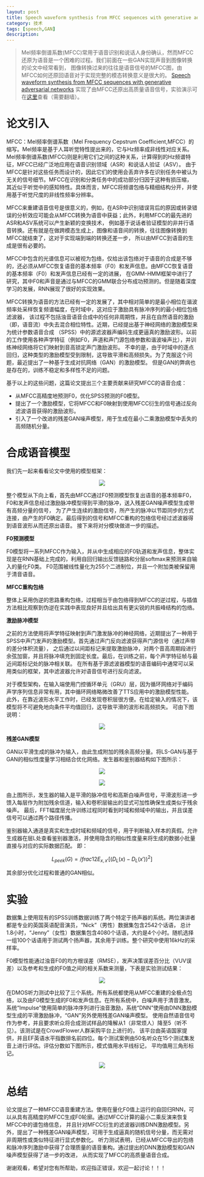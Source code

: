 ```yaml
---
layout: post
title: Speech waveform synthesis from MFCC sequences with generative adversarial networks论文解读
category: 技术
tags: [speech,GAN]
description: 
---
```


> Mel频率倒谱系数(MFCC)常用于语音识别和说话人身份确认，然而MFCC还原为语音是一个困难的过程。我们前面在一些GAN实现声音到图像转换的论文中经常看到，
图像转换过来的往往是语音信号的MFCC图，由MFCC如何还原回语音对于实现完整的模态转换意义是很大的。
[Speech waveform synthesis from MFCC sequences with generative adversarial networks](https://arxiv.org/pdf/1804.00920v1.pdf)
实现了由MFCC还原出高质量语音信号，实验演示可在[这里](http://tts.org.aalto.fi/mfcc_synthesis/)查看（需要翻墙）。

# 论文引入 #

MFCC：Mel频率倒谱系数（Mel Frequency Cepstrum Coefficient,MFCC）的缩写。Mel频率是基于人耳听觉特性提出来的，它与Hz频率成非线性对应关系。
Mel频率倒谱系数(MFCC)则是利用它们之间的这种关系，计算得到的Hz频谱特征，MFCC已经广泛地应用在语音识别领域（ASR）和说话人验证（ASV）。
由于MFCC是针对这些任务而设计的，因此它们的使用会丢弃许多在识别任务中被认为无关的信号细节。MFCC在识别和分类任务中的成功部分归因于这种有损压缩，
其近似于听觉中的感知特性。具体而言，MFCC将频谱包络与精细结构分开，并使用基于听觉尺度的非线性频率分辨率。

MFCC来重建语音信号是很意义的，例如，在ASR中识别错误背后的原因或转录错误的分析效应可能会从MFCC转换为语音中获益；此外，利用MFCC的最先进的ASR和ASV系统可以产生新颖的变换技术，
例如基于说话者验证模型的非并行语音转换。还有就是在做跨模态生成上，图像和语音间的转换，往往图像转换到MFCC就结束了，这对于实现端到端的转换还差一步，
所以由MFCC到语音的生成是很有必要的。

MFCC中包含的光谱信息可以被视为包络，仅给出该包络对于语音的合成是不够的，还必须从MFCC恢复语音的基本频率（F0）和发声信息。由MFCC恢复语音的基本频率（F0）和发声信息已经有一定的进展，
在GMM-HMM框架中进行了研究，其中F0和声音是通过与MFCC的GMM联合分布成功预测的。但是随着深度学习的发展，RNN展现了很好的实现效果。

MFCC转换为语音的方法已经有一定的发展了，其中相对简单的是最小相位在谐波频率处采样恢复频谱幅度，在时域中，这对应于激励具有脉冲序列的最小相位包络滤波器，
该过程不包括浊音语音合成中的任何非周期性，并且在自然语音的激励（即，语音流）中失去混合相位特性。近期，已经提出基于神经网络的激励模型来为统计参数语音合成
（SPSS）中的源滤波器声编码生成更逼真的激励波形。以前的工作使用各种声学特征（例如F0，声道和声门源包络参数和谐波噪声比），并训练神经网络将它们映射到音高锁定声门激励波形。
不幸的是，由于时域中的逐点回归，这种类型的激励模型受到限制，这导致平滑和高频损失。为了克服这个问题，最近提出了一种基于生成对抗网络（GAN）的激励模型。
但是GAN的弊病也是存在的，训练不稳定和多样性不足的问题。

基于以上的这些问题，这篇论文提出三个主要贡献来研究MFCC的语音合成：

- 从MFCC高精度地预测F0，优化SPSS预测的F0模型。
- 提出了一个激励模型，它将MFCC和F0映射到使用MFCC衍生的信号通过反向滤波语音获得的激励波形。
- 引入了一个改进的残差GAN噪声模型，用于生成在最小二乘激励模型中丢失的高频随机分量。

# 合成语音模型 #

我们先一起来看看论文中使用的模型框架：

<p align="center">
    <img src="/assets/img/Speech/MFCC2A1.png">
</p>

整个模型从下向上看，首先由MFCC通过F0预测模型恢复出语音的基本频率F0，F0和发声信息经过激励脉冲模型得到平滑的脉冲，送入残差GAN噪声模型生成带有高频分量的信号，
为了产生连续的激励信号，所产生的脉冲以节距同步的方式连接，由产生的F0确定。最后得到的信号和MFCC重构的包络信号经过滤波器得到语音波形从而还原出语音。
接下来将对分模块做进一步的描述。

**F0预测模型**

F0模型将一系列MFCC作为输入，并从中生成相应的F0轨道和发声信息，整体实现是在RNN基础上完成的，利用自回归输出反馈链路和分层softmax来预测来自输入的量化F0类。
F0范围被线性量化为255个二进制位，并且一个附加类被保留用于清音语音。

**MFCC重构包络**

整体上采用伪逆的思路重构包络，过程相当于由包络得到MFCC的逆过程，与插值方法相比观察到伪逆在实践中表现良好并且给出具有更尖锐的共振峰结构的包络。

**激励脉冲模型**

之前的方法使用将声学特征映射到声门激发脉冲的神经网络，近期提出了一种用于SPSS中声门发声的激励模型。首先通过声门反向滤波获得声门源信号（通过声带的差分体积流量），
之后通过以间距标记来提取激励脉冲，对两个音高周期段进行余弦加窗，并且将脉冲填充到固定长度。最后，在训练之前，每个声学特征帧与最近间距标记处的脉冲相关联。
在所有基于源滤波器模型的语音编码中通常可以采用类似的框架，其中滤波器允许对语音信号进行反向滤波。

对于模型架构，在输入端使用门控循环单元（GRU）层，因为循环网络对于编码声学序列信息非常有用，其中循环网络略微改善了TTS应用中的激励模型性能。
此外，在靠近波形水平工作时，已经发现卷积层很方便。在给定输入的情况下，该模型将不可避免地向条件平均值回归，这导致平滑的波形和高频损失。
可由下图说明：

<p align="center">
    <img src="/assets/img/Speech/MFCC2A2.png">
</p>

**残差GAN模型**

GAN以平滑生成的脉冲为输入，由此生成附加的残余高频分量。将LS-GAN与基于GAN的相似性度量学习相结合优化网络。发生器和鉴别器结构如下图所示：

<p align="center">
    <img src="/assets/img/Speech/MFCC2A3.png">
</p>

<p align="center">
    <img src="/assets/img/Speech/MFCC2A4.png">
</p>

由上图所示，发生器的输入是平滑的脉冲信号和高斯白噪声信号，平滑波形进一步馈入每层作为附加残余信道，输入和卷积层输出的显式可加性确保生成类似于残余噪声。
最后，FFT幅度层允许训练过程同时看到时域和频域中的输出，并且误差信号可以通过两个路径传播。

鉴别器输入通道是真实和生成时域和频域的信号，用于判断输入样本的真假。允许生成器在层L处查看鉴别器激活，并使用隐含的相似性度量来将生成的数据小批量直接与对应的实际数据匹配。
即：

$$L_{peek}(G) = /frac{1}{2}E_{x,x'}[(D_L(x) - D_L(x'))^2]$$

其余部分优化过程和普通的GAN相似。

# 实验 #

数据集上使用现有的SPSS训练数据训练了两个特定于扬声器的系统。两位演讲者都是专业的英国英语配音演员，“Nick”（男性）数据集包含2542个话语，
总计1.8小时，“Jenny”（女性）数据集包含4080个话语，大约是4个小时。随机选择一组100个话语用于测试两个扬声器，其余用于训练。整个研究中使用16kHz的采样率。

F0模型性能通过浊音F0的均方根误差（RMSE），发声决策误差百分比（VUV误差）以及参考和生成的F0值之间的相关系数来测量，下表是实验测试结果：

<p align="center">
    <img src="/assets/img/Speech/MFCC2A5.png">
</p>

在DMOS听力测试中比较了三个系统。所有系统都使用从MFCC重建的全极点包络，以及由F0模型生成的F0和发声信息。在所有系统中，白噪声用于清音激发。
系统“Impulse”使用简单的脉冲序列进行浊音激励，系统“DNN”使用由DNN激励模型生成的平滑激励脉冲，“GAN”另外使用残差GAN噪声模型。
使用自然语音信号作为参考，并且要求听众将合成测试样品的降解从1（非常烦人）降至5（听不见）。该测试是在CrowdFlower人群采购平台上进行的，
该平台由英语国家提供，并且EF英语水平指数排名前四位。每个测试案例由50名听众在15个测试集发音上进行评估。评估分数如下图所示，模式值用水平线标记，
平均值用三角形标记。

<p align="center">
    <img src="/assets/img/Speech/MFCC2A6.png">
</p>

# 总结 #

论文提出了一种MFCC语音重建方法。使用在量化F0值上运行的自回归RNN，可以从具有高精度的MFCC生成F0轮廓。通过MFCC计算的最小二乘反演来恢复MFCC中的谱包络信息，
并且针对MFCC衍生的滤波器训练DNN激励模型。另外，提出了一种残差GAN噪声模型，可用于生成逼真的随机信号分量，而无需对非周期性或类似特征进行显式参数化。
听力测试表明，已经从MFCC导出的包络和脉冲序列激励中获得了合理质量的语音重构。通过提出的DNN激励模型和GAN噪声模型获得了进一步的改进，
从而实现了MFCC的高质量语音合成。

谢谢观看，希望对您有所帮助，欢迎指正错误，欢迎一起讨论！！！